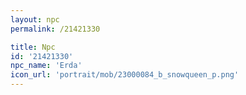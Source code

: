 ```yaml
---
layout: npc
permalink: /21421330

title: Npc
id: '21421330'
npc_name: 'Erda'
icon_url: 'portrait/mob/23000084_b_snowqueen_p.png'
---
```

